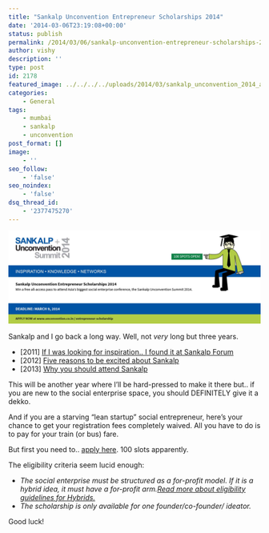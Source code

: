 ```yaml
---
title: "Sankalp Unconvention Entrepreneur Scholarships 2014"
date: '2014-03-06T23:19:08+00:00'
status: publish
permalink: /2014/03/06/sankalp-unconvention-entrepreneur-scholarships-2014
author: vishy
description: ''
type: post
id: 2178
featured_image: ../../../../uploads/2014/03/sankalp_unconvention_2014_aprajita_agrawal.jpg
categories:
    - General
tags:
    - mumbai
    - sankalp
    - unconvention
post_format: []
image:
    - ''
seo_follow:
    - 'false'
seo_noindex:
    - 'false'
dsq_thread_id:
    - '2377475270'
---
```

[![310114 ES SMP-851x315px-01](../../../../uploads/2014/03/310114-ES-SMP-851x315px-01.jpg)](../../../../uploads/2014/03/310114-ES-SMP-851x315px-01.jpg)

Sankalp and I go back a long way. Well, not *very* long but three years.

- \[2011\] [If I was looking for inspiration.. I found it at Sankalp Forum](http://www.techsangam.com/2011/05/09/if-i-was-looking-for-inspiration-i-found-it-at-sankalp-forum/)
- \[2012\] [Five reasons to be excited about Sankalp](http://www.techsangam.com/2012/04/10/5-reasons-excited-sankalp-forum-2012/)
- \[2013\] [Why you should attend Sankalp](http://www.techsangam.com/2013/04/15/why-you-should-attend-sankalp-forum-2013/)

This will be another year where I’ll be hard-pressed to make it there but.. if you are new to the social enterprise space, you should DEFINITELY give it a dekko.

And if you are a starving “lean startup” social entrepreneur, here’s your chance to get your registration fees completely waived. All you have to do is to pay for your train (or bus) fare.

But first you need to.. [apply here](http://unconvention.co.in/entrepreneur-scholarship). 100 slots apparently.

The eligibility criteria seem lucid enough:

- *The social enterprise must be structured as a for-profit model. If it is a hybrid idea, it must have a for-profit arm.[Read more about eligibility guidelines for Hybrids.](http://unconvention.co.in/faq)*
- *The scholarship is only available for one founder/co-founder/ ideator.*

Good luck!